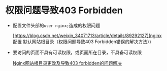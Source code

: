 # 权限问题导致403 Forbidden

- 配置文件头部的`user nginx;`造成的权限问题

  [https://blog.csdn.net/weixin_34071713/article/details/89292127](nginx 配置 默认网站根目录（权限问题导致403 Forbidden错误的解决方法）)

- 要访问的页面不具有可读权限，或页面所在目录，不具备可读权限

  [Nginx网站根目录更改及导致403 forbidden的问题解决](https://www.cnblogs.com/kenshinobiy/p/7134114.html)